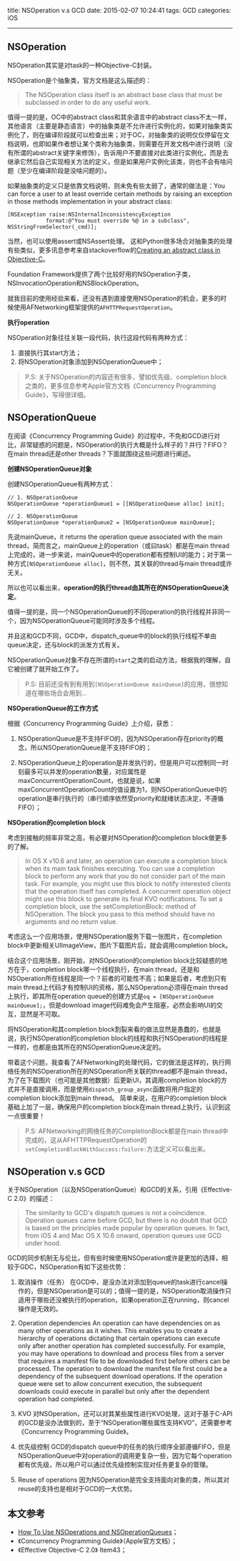 title: NSOperation v.s GCD
date: 2015-02-07 10:24:41
tags: GCD
categories: iOS

---

## NSOperation

NSOperation其实是对task的一种Objective-C封装。

NSOperation是个抽象类，官方文档是这么描述的：

>The NSOperation class itself is an abstract base class that must be subclassed in order to do any useful work.

值得一提的是，OC中的abstract class和其余语言中的abstract class不太一样，其他语言（主要是静态语言）中的抽象类是不允许进行实例化的，如果对抽象类实例化了，则在编译阶段就可以检查出来；对于OC，对抽象类的说明仅仅停留在文档说明，也即如果作者想让某个类称为抽象类，则需要在开发文档中进行说明（没有所谓的abstract关键字来修饰），告诉用户不要直接对此类进行实例化，而是去继承它然后自己实现相关方法的定义，但是如果用户实例化该类，则也不会有啥问题（至少在编译阶段是没啥问题的）。

如果抽象类的定义只是依靠文档说明，则未免有些太弱了，通常的做法是：You can force a user to at least override certain methods by raising an exception in those methods implementation in your abstract class:

```objc
[NSException raise:NSInternalInconsistencyException 
            format:@"You must override %@ in a subclass", NSStringFromSelector(_cmd)];
```

当然，也可以使用assert或NSAssert处理。
这和Python很多场合对抽象类的处理有些类似，更多讯息参考来自stackoverflow的[Creating an abstract class in Objective-C](http://stackoverflow.com/questions/1034373/creating-an-abstract-class-in-objective-c)。

Foundation Framework提供了两个比较好用的NSOperation子类，NSInvocationOperation和NSBlockOperation。

就我目前的使用经验来看，还没有遇到直接使用NSOperation的机会，更多的时候使用AFNetworking框架提供的`AFHTTPRequestOperation`。

**执行operation**

NSOperation对象往往关联一段代码，执行这段代码有两种方式：

1. 直接执行其start方法；
2. 将NSOperation对象添加到NSOperationQueue中；

>P.S: 关于NSOperation的内容还有很多，譬如优先级、completion block之类的，更多信息参考Apple官方文档《Concurrency Programming Guide》，写得很详细。


## NSOperationQueue

在阅读《Concurrency Programming Guide》的过程中，不免和GCD进行对比，非常疑惑的问题是，NSOperation的执行大概是什么样子的？并行？FIFO？在main thread还是other threads？下面就围绕这些问题进行阐述。

**创建NSOperationQueue对象**

创建NSOperationQueue有两种方式：

```objc
// 1. NSOperationQueue
NSOperationQueue *operationQueue1 = [[NSOperationQueue alloc] init];
    
// 2. NSOperationQueue
NSOperationQueue *operationQueue2 = [NSOperationQueue mainQueue];
```

先说mainQueue，it returns the operation queue associated with the main thread，简而言之，mainQueue上的operation（或曰task）都是在main thread上完成的，进一步来说，mainQueue中的operation都有控制UI的能力；对于第一种方式`[NSOperationQueue alloc]`，则不然，其关联的thread与main thread或许无关。

所以也可以看出来，**operation的执行thread由其所在的NSOperationQueue决定**。

值得一提的是，同一个NSOperationQueue的不同operation的执行线程并非同一个，因为NSOperationQueue可能同时涉及多个线程。

并且这和GCD不同，GCD中，dispatch_queue中的block的执行线程不单由queue决定，还与block的派发方式有关。

NSOperationQueue对象不存在所谓的`start`之类的启动方法，根据我的理解，自它被创建了就开始工作了。

>P.S: 目前还没有到有用到`[NSOperationQueue mainQueue]`的应用，很想知道在哪些场合会用到...

**NSOperationQueue的工作方式**

根据《Concurrency Programming Guide》上介绍，获悉：

1. NSOperationQueue是不支持FIFO的，因为NSOperation存在priority的概念，所以NSOperationQueue是不支持FIFO的；

2. NSOperationQueue上的operation是并发执行的，但是用户可以控制同一时刻最多可以并发的operation数量，对应属性是maxConcurrentOperationCount，也就是说，如果maxConcurrentOperationCount的值设置为1，则NSOperationQueue中的operation是串行执行的（串行顺序依然受priority和就绪状态决定，不遵循FIFO）；

**NSOperation的completion block**

考虑到接触的频率非常之高，有必要对NSOperation的completion block做更多的了解。

>In OS X v10.6 and later, an operation can execute a completion block when its main task finishes executing. You can use a completion block to perform any work that you do not consider part of the main task. For example, you might use this block to notify interested clients that the operation itself has completed. A concurrent operation object might use this block to generate its final KVO notifications.
>To set a completion block, use the setCompletionBlock: method of NSOperation. The block you pass to this method should have no arguments and no return value.

考虑这么一个应用场景，使用NSOperation服务下载一张图片，在completion block中更新相关UIImageView，图片下载图片后，就会调用completion block。

结合这个应用场景，刚开始，对NSOperation的completion block比较疑惑的地方在于，completion block哪一个线程执行，在main thread，还是和NSOperation所在线程是同一个？前者的可能性不高；如果是后者，考虑到只有main thread上代码才有控制UI的资格，那么NSOperation必须得在main thread上执行，即其所在operation queue的创建方式是`oq = [NSOperationQueue mainQueue];`，但是download image代码难免会产生阻塞，必然会影响UI的交互，显然是不可取。

将NSOperation和其completion block割裂来看的做法显然是愚蠢的，也就是说，执行NSOperation的completion block的线程和执行NSOperation的线程是一样的，也都是由其所在的NSOperationQueue决定的。

带着这个问题，我查看了AFNetworking的处理代码，它的做法是这样的，执行网络任务的NSOperation所在的NSOperation所关联的thread都不是main thread，为了在下载图片（也可能是其他数据）后更新UI，其调用completion block的方式并不是直接调用，而是使用`dispatch_group_async`函数将用户指定的completion block添加到main thread。
简单来说，在用户的completion block基础上加了一层，确保用户的completion block在main thread上执行，认识到这一点很重要！

>P.S: AFNetworking的网络任务的CompletionBlock都是在main thread中完成的，这从AFHTTPRequestOperation的`setCompletionBlockWithSuccess:fuilure:`方法定义可以看出来。

## NSOperation v.s GCD

关于NSOperation（以及NSOperationQueue）和GCD的关系，引用《Effective-C 2.0》的描述：

>The similarity to GCD's dispatch queues is not a coincidence. Operation queues came before GCD, but there is no doublt that GCD is based on the principles made popular by operation queues. In fact, from iOS 4 and Mac OS X 10.6 onward, operation queues use GCD under hood.

GCD的同步机制无与伦比，但有些时候使用NSOperation或许是更加的选择，相较于GDC，NSOperation有如下这些优势：

1. 取消操作（任务）
在GCD中，是没办法对添加到queue的task进行cancel操作的，但是NSOperation是可以的；值得一提的是，NSOperation取消操作只适用于哪些还没被执行的operation，如果operation正在running，则cancel操作是无效的。

2. Operation dependencies
An operation can have dependencies on as many other operations as it wishes. This enables you to create a hierarchy of operations dictating that certain operations can execute only after another operation has completed successfully. For example, you may have operations to download and process files from a server that requires a manifest file to be downloaded first before others can be processed. The operation to download the manifest file first could be a dependency of the subsequent download operations. If the operation queue were set to allow concurrent execution, the subsequent downloads could execute in parallel but only after the dependent operation had completed.

3. KVO
对NSOperation，还可以对其某些属性进行KVO处理，这对于基于C-API的GCD是没办法做到的，至于“NSOperation哪些属性支持KVO”，还需要参考《Concurrency Programming Guide》。

4. 优先级控制
GCD的dispatch queue中的任务的执行顺序全部遵循FIFO，但是NSOperationQueue中对operation的调用更复杂一些，因为它每个operation都有优先级，所以用户可以通过优先级控制实现对任务更复杂的管理。

5. Reuse of operations
因为NSOperation是完全支持面向对象的类，所以其对reuse的支持也是相对于GCD的一大优势。

## 本文参考

* [How To Use NSOperations and NSOperationQueues](http://www.raywenderlich.com/19788/how-to-use-nsoperations-and-nsoperationqueues)；
* 《Concurrency Programming Guide》（Apple官方文档）；
* 《Effective Objective-C 2.0》 Item43；